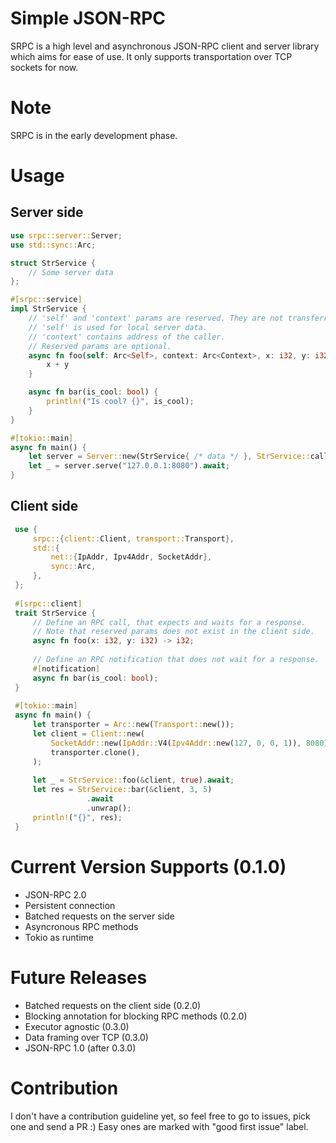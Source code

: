 # Simple JSON-RPC 
SRPC is a high level and asynchronous JSON-RPC client and server library which aims for ease of use. It only supports transportation over TCP sockets for now.

# Note
SRPC is in the early development phase.

# Usage

## Server side

```rust
use srpc::server::Server;
use std::sync::Arc;

struct StrService {
	// Some server data
};

#[srpc::service]
impl StrService {
	// 'self' and 'context' params are reserved. They are not transferred.
	// 'self' is used for local server data.
	// 'context' contains address of the caller.
	// Reserved params are optional.
    async fn foo(self: Arc<Self>, context: Arc<Context>, x: i32, y: i32) -> i32 {
    	x + y
    }

    async fn bar(is_cool: bool) {
        println!("Is cool? {}", is_cool);
    }
}

#[tokio::main]
async fn main() {
    let server = Server::new(StrService{ /* data */ }, StrService::caller);
    let _ = server.serve("127.0.0.1:8080").await;
}
```

## Client side
```rust
 use {
     srpc::{client::Client, transport::Transport},
     std::{
         net::{IpAddr, Ipv4Addr, SocketAddr},
         sync::Arc,
     },
 };
 
 #[srpc::client]
 trait StrService {
     // Define an RPC call, that expects and waits for a response.
     // Note that reserved params does not exist in the client side.
     async fn foo(x: i32, y: i32) -> i32;
     
     // Define an RPC notification that does not wait for a response.
     #[notification] 
     async fn bar(is_cool: bool);
 }
 
 #[tokio::main]
 async fn main() {
     let transporter = Arc::new(Transport::new());
     let client = Client::new(
         SocketAddr::new(IpAddr::V4(Ipv4Addr::new(127, 0, 0, 1)), 8080),
         transporter.clone(),
     );
          
     let _ = StrService::foo(&client, true).await;
     let res = StrService::bar(&client, 3, 5)
                 .await
                 .unwrap();
     println!("{}", res);
 }
```

# Current Version Supports (0.1.0)
- JSON-RPC 2.0
- Persistent connection
- Batched requests on the server side
- Asyncronous RPC methods
- Tokio as runtime

# Future Releases
- Batched requests on the client side (0.2.0)
- Blocking annotation for blocking RPC methods (0.2.0)
- Executor agnostic (0.3.0)
- Data framing over TCP (0.3.0)
- JSON-RPC 1.0 (after 0.3.0)

# Contribution
I don't have a contribution guideline yet, so feel free to go to issues, pick one and send a PR :) Easy ones are marked with "good first issue" label.
